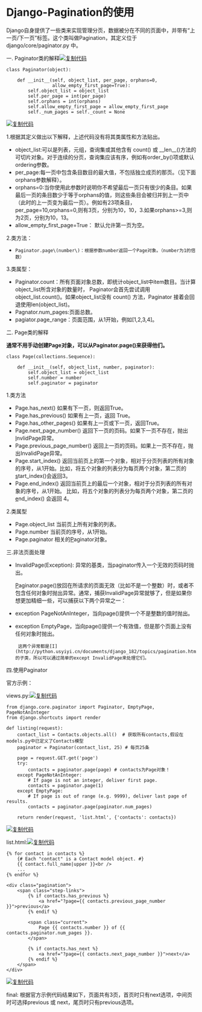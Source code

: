 # Django-Pagination的使用

 Django自身提供了一些类来实现管理分页，数据被分在不同的页面中，并带有“上一页/下一页”标签。这个类叫做Pagination，其定义位于 django/core/paginator.py 中。

一. Paginator类的解释[![&#x590D;&#x5236;&#x4EE3;&#x7801;](https://common.cnblogs.com/images/copycode.gif)](javascript:void%280%29;)

```text
class Paginator(object):

    def __init__(self, object_list, per_page, orphans=0,
                 allow_empty_first_page=True):
        self.object_list = object_list
        self.per_page = int(per_page)
        self.orphans = int(orphans)
        self.allow_empty_first_page = allow_empty_first_page
        self._num_pages = self._count = None
```

[![&#x590D;&#x5236;&#x4EE3;&#x7801;](https://common.cnblogs.com/images/copycode.gif)](javascript:void%280%29;)

1.根据其定义做出以下解释，上述代码没有将其类属性和方法贴出。

* object\_list:可以是列表，元组，查询集或其他含有 count\(\) 或 \_\_len\_\_\(\)方法的可切片对象。对于连续的分页，查询集应该有序，例如有order\_by\(\)项或默认ordering参数。
* per\_page:每一页中包含条目数目的最大值，不包括独立成页的那页。（见下面 orphans参数解释）。
* orphans=0:当你使用此参数时说明你不希望最后一页只有很少的条目。如果最后一页的条目数少于等于orphans的值，则这些条目会被归并到上一页中（此时的上一页变为最后一页）。例如有23项条目， per\_page=10,orphans=0,则有3页，分别为10，10，3.如果orphans&gt;=3,则为2页，分别为10，13。
* allow\_empty\_first\_page=True： 默认允许第一页为空。

2.类方法：

*     Paginator.page\(number\)：根据参数number返回一个Page对象。（number为1的倍数）

3.类属型：

* Paginator.count：所有页面对象总数，即统计object\_list中item数目。当计算object\_list所含对象的数量时， Paginator会首先尝试调用object\_list.count\(\)。如果object\_list没有 count\(\) 方法，Paginator 接着会回退使用len\(object\_list\)。
* Pagnator.num\_pages:页面总数。
* pagiator.page\_range：页面范围，从1开始，例如\[1,2,3,4\]。

二. Page类的解释

 **通常不用手动创建Page对象，可以从Paginator.page\(\)来获得他们。**

```text
class Page(collections.Sequence):

    def __init__(self, object_list, number, paginator):
        self.object_list = object_list
        self.number = number
        self.paginator = paginator
```

1.类方法

* Page.has\_next\(\)  如果有下一页，则返回True。
* Page.has\_previous\(\) 如果有上一页，返回 True。
* Page.has\_other\_pages\(\) 如果有上一页或下一页，返回True。
* Page.next\_page\_number\(\) 返回下一页的页码。如果下一页不存在，抛出[I](http://python.usyiyi.cn/documents/django_182/topics/pagination.html#django.core.paginator.InvalidPage)nvlidPage异常。
* Page.previous\_page\_number\(\) 返回上一页的页码。如果上一页不存在，抛出InvalidPage异常。
* Page.start\_index\(\) 返回当前页上的第一个对象，相对于分页列表的所有对象的序号，从1开始。比如，将五个对象的列表分为每页两个对象，第二页的[s](http://python.usyiyi.cn/documents/django_182/topics/pagination.html#django.core.paginator.Page.start_index)tart\_index\(\)会返回3。
* Page.end\_index\(\) 返回当前页上的最后一个对象，相对于分页列表的所有对象的序号，从1开始。 比如，将五个对象的列表分为每页两个对象，第二页的[e](http://python.usyiyi.cn/documents/django_182/topics/pagination.html#django.core.paginator.Page.end_index)nd\_index\(\) 会返回 4。

2.类属型

* Page.object\_list 当前页上所有对象的列表。
* Page.number 当前页的序号，从1开始。
* Page.paginator 相关的[P](http://python.usyiyi.cn/documents/django_182/topics/pagination.html#django.core.paginator.Paginator)aginator对象。

三.非法页面处理

* InvalidPage\(Exception\): 异常的基类，当paginator传入一个无效的页码时抛出。

  [P](http://python.usyiyi.cn/documents/django_182/topics/pagination.html#django.core.paginator.Paginator.page)aginator.page\(\)放回在所请求的页面无效（比如不是一个整数）时，或者不包含任何对象时抛出异常。通常，捕获InvalidPage异常就够了，但是如果你想更加精细一些，可以捕获以下两个异常之一：

* exception PageNotAnInteger，当向page\(\)提供一个不是整数的值时抛出。
* exception EmptyPage，当向page\(\)提供一个有效值，但是那个页面上没有任何对象时抛出。

       这两个异常都是[I](http://python.usyiyi.cn/documents/django_182/topics/pagination.html#django.core.paginator.InvalidPage)nalidPage的子类，所以可以通过简单的except InvalidPage来处理它们。

四.使用Paginator

官方示例：

views.py:[![&#x590D;&#x5236;&#x4EE3;&#x7801;](https://common.cnblogs.com/images/copycode.gif)](javascript:void%280%29;)

```text
from django.core.paginator import Paginator, EmptyPage, PageNotAnInteger
from django.shortcuts import render

def listing(request):
    contact_list = Contacts.objects.all()  # 获取所有contacts,假设在models.py中已定义了Contacts模型
    paginator = Paginator(contact_list, 25) # 每页25条

    page = request.GET.get('page')
    try:
        contacts = paginator.page(page) # contacts为Page对象！
    except PageNotAnInteger:
        # If page is not an integer, deliver first page.
        contacts = paginator.page(1)
    except EmptyPage:
        # If page is out of range (e.g. 9999), deliver last page of results.
        contacts = paginator.page(paginator.num_pages)

    return render(request, 'list.html', {'contacts': contacts})
```

[![&#x590D;&#x5236;&#x4EE3;&#x7801;](https://common.cnblogs.com/images/copycode.gif)](javascript:void%280%29;)

list.html:[![&#x590D;&#x5236;&#x4EE3;&#x7801;](https://common.cnblogs.com/images/copycode.gif)](javascript:void%280%29;)

```text
{% for contact in contacts %}
    {# Each "contact" is a Contact model object. #}
    {{ contact.full_name|upper }}<br />
    ...
{% endfor %}

<div class="pagination">
    <span class="step-links">
        {% if contacts.has_previous %}
            <a href="?page={{ contacts.previous_page_number }}">previous</a>
        {% endif %}

        <span class="current">
            Page {{ contacts.number }} of {{ contacts.paginator.num_pages }}.
        </span>

        {% if contacts.has_next %}
            <a href="?page={{ contacts.next_page_number }}">next</a>
        {% endif %}
    </span>
</div>
```

[![&#x590D;&#x5236;&#x4EE3;&#x7801;](https://common.cnblogs.com/images/copycode.gif)](javascript:void%280%29;)

final:  根据官方示例代码结果如下，页面共有3页，首页时只有next选项，中间页时可选择previous 或 next，尾页时只有previous选项。

